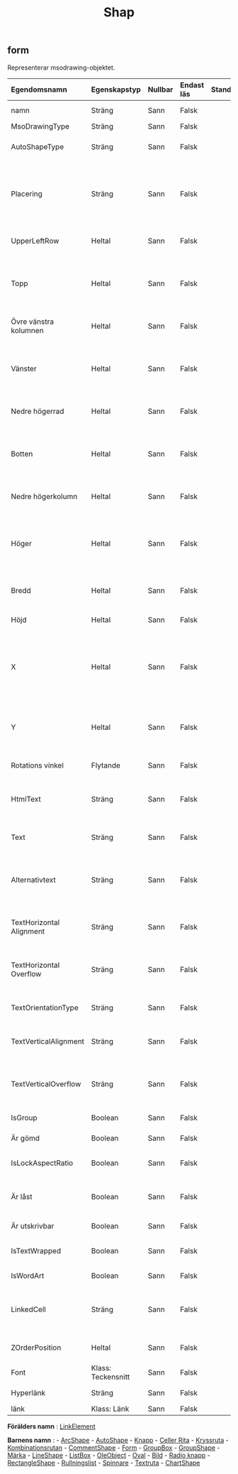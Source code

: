 ﻿---
title: Shap
second_title: Aspose.Cells Cloud Documen
type: docs
url: /sv/specification/model/shape/
description: "Aspose.Cells Molnmodellspecifikation: Form. Hantera enkelt Excel och andra kalkylarksdokument med funktioner som att öppna, generera, redigera, dela, slå samman, jämföra och konvertera"
kwords: Excel, Office, Kalkylblad, Cloud REST API, Shape
weight: 50
---
## **form**

 Representerar msodrawing-objektet.

| Egendomsnamn| Egenskapstyp| Nullbar| Endast läs| Standardvärde| Beskrivning|
|:- |:- |:- |:- |:- |:- |
| namn| Sträng| Sann| Falsk|| Hämtar och ställer in namnet på formen.|
| MsoDrawingType| Sträng| Sann| Falsk|| Får mso-ritningstyp.|
| AutoShapeType| Sträng| Sann| Falsk|| Hämtar och ställer in den automatiska formtypen.|
| Placering| Sträng| Sann| Falsk|| Representerar hur ritobjektet är fäst vid cellerna under det. Egenskapen styr placeringen av ett objekt på ett kalkylblad.|
| UpperLeftRow| Heltal| Sann| Falsk|| Representerar radindex i övre vänstra hörnet.|
| Topp| Heltal| Sann| Falsk|| Representerar den vertikala förskjutningen av formen från dess översta rad, i pixelenhet.|
| Övre vänstra kolumnen| Heltal| Sann| Falsk|| Representerar kolumnindex i det övre vänstra hörnet.|
| Vänster| Heltal| Sann| Falsk|| Representerar den horisontella förskjutningen av formen från dess vänstra kolumn, i enhet av pixlar.|
| Nedre högerrad| Heltal| Sann| Falsk|| Representerar radindex i nedre högra hörnet.|
| Botten| Heltal| Sann| Falsk||Representerar bredden på formens vertikala förskjutning från dess nedre nedre hörnrad, i pixelenhet.|
| Nedre högerkolumn| Heltal| Sann| Falsk|| Representerar kolumnindex i nedre högra hörnet.|
| Höger| Heltal| Sann| Falsk|| Representerar bredden på formens horisontella förskjutning från dess nedre högra hörnkolumn, i pixelenhet.|
| Bredd| Heltal| Sann| Falsk|| Representerar formens bredd i pixelenhet.|
| Höjd| Heltal| Sann| Falsk|| Representerar formhöjden, i pixelenhet.|
| X| Heltal| Sann| Falsk|| Hämtar och ställer in den horisontella förskjutningen av formen från kalkylbladets vänstra kant, i pixelenhet.|
| Y| Heltal| Sann| Falsk|| Hämtar och ställer in den vertikala förskjutningen av formen från kalkylbladets övre kant, i pixelenhet.|
| Rotations vinkel| Flytande| Sann| Falsk|| Får och ställer in formens rotation.|
|HtmlText| Sträng| Sann| Falsk|| Hämtar och ställer in html-strängen som innehåller data och vissa format i den här textrutan.|
| Text| Sträng| Sann| Falsk|| Representerar strängen i detta TextBox-objekt.|
| Alternativtext| Sträng| Sann| Falsk|| Returnerar eller ställer in den beskrivande (alternativa) textsträngen för objektet.|
| TextHorizontal Alignment| Sträng| Sann| Falsk|| Hämtar och ställer in textens horisontella anpassningstyp för formen.|
| TextHorizontal Overflow| Sträng| Sann| Falsk|| Hämtar och ställer in textens horisontella överflödestyp för formen som innehåller text.|
| TextOrientationType| Sträng| Sann| Falsk||Hämtar och ställer in formens textorienteringstyp.|
| TextVerticalAlignment| Sträng| Sann| Falsk|| Hämtar och ställer in textens vertikala inriktningstyp för formen.|
| TextVerticalOverflow| Sträng| Sann| Falsk|| Hämtar och ställer in textens vertikala överflödestyp för formen som innehåller text.|
| IsGroup| Boolean| Sann| Falsk|| Anger om formen är en grupp.|
| Är gömd| Boolean| Sann| Falsk|| Indikerar om objektet är synligt.|
| IsLockAspectRatio| Boolean| Sann| Falsk|| True betyder att det inte tillåter ändringar i bildförhållande.|
| Är låst| Boolean| Sann| Falsk|| Sant om objektet är låst, False om objektet kan ändras när arket är skyddat.|
| Är utskrivbar| Boolean| Sann| Falsk|| Sant om objektet är utskrivbart|
| IsTextWrapped| Boolean| Sann| Falsk|| Hämtar och ställer in texttypen för formen som innehåller text.|
| IsWordArt| Boolean| Sann| Falsk|| Anger om denna form är en ordkonst.|
| LinkedCell| Sträng| Sann| Falsk|| Hämtar eller ställer in kalkylbladsintervallet kopplat till kontrollens värde.|
| ZOrderPosition| Heltal| Sann| Falsk|| Returnerar positionen för en form i z-ordningen.|
| Font| Klass: Teckensnitt| Sann| Falsk|| Representerar formens teckensnitt.|
| Hyperlänk| Sträng| Sann| Falsk|| Hämtar hyperlänken till formen.|
| länk| Klass: Länk| Sann| Falsk|||

**Förälders namn** : [LinkElement](/specification/model/linkelement)

**Barnens namn** : 
	-  [ArcShape](arcshape) 
	-  [AutoShape](autoshape) 
	-  [Knapp](button) 
	-  [Celler Rita](cellsdrawing) 
	-  [Kryssruta](checkbox) 
	-  [Kombinationsrutan](combobox) 
	-  [CommentShape](commentshape) 
	-  [Form](form) 
	-  [GroupBox](groupbox) 
	-  [GroupShape](groupshape) 
	-  [Märka](label) 
	-  [LineShape](lineshape) 
	-  [ListBox](listbox) 
	-  [OleObject](oleobject) 
	-  [Oval](oval) 
	-  [Bild](picture) 
	-  [Radio knapp](radiobutton) 
	-  [RectangleShape](rectangleshape) 
	-  [Rullningslist](scrollbar) 
	-  [Spinnare](spinner) 
	-  [Textruta](textbox) 
	-  [ChartShape](chartshape) 
